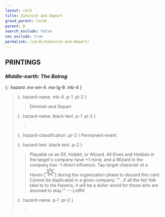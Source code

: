 ```yaml
---
layout: card
title: Diminish and Depart
grand_parent: Cards
parent: D
search_exclude: false
nav_exclude: true
permalink: /cards/diminish-and-depart/
---
```


## PRINTINGS


### _Middle-earth: The Balrog_

{: .hazard .mx-sm-4 .mx-lg-8 .mb-4 }
> {: .hazard-name .mb-4 .p-1 .pl-2 }
> > <div class="hazard-mp"></div>
> > <div class="card-name">Diminish and Depart</div>
>
> {: .hazard-name .black-text .p-1 .pl-2 }
> > &nbsp;
>
> {: .hazard-classification .pr-2 }
> Permanent-event
>
> {: .hazard-text .black-text .p-2 }
> > Playable on an Elf, Hobbit, or Wizard. All Elves and Hobbits in the target's company have +1 mind, and a Wizard in the company has -1 direct influence. Tap target character at a Haven \[![](/assets/images/free-haven.svg)] during the organization phase to discard this card. Cannot be duplicated in a given company.  "'...if all the fair folk take to to the Havens, it will be a duller world for those who are doomed to stay.'" ---LotRV 
>
> {: .hazard-name .p-1 .pr-2 }
> > <div class="card-shield"></div>
> > <div class="card-corruption">&nbsp;</div>
